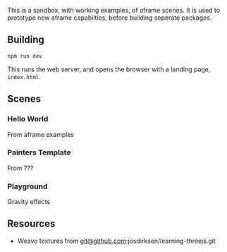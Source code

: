 This is a sandbox, with working examples, of aframe scenes. It is used to prototype new aframe capabilties, before building seperate packages.

## Building

````
npm run dev
````

This runs the web server, and opens the browser with a landing page, `index.html`.

## Scenes

### Hello World

From aframe examples

### Painters Template

From ???

### Playground

Gravity effects

## Resources

 * Weave textures from git@github.com:josdirksen/learning-threejs.git



